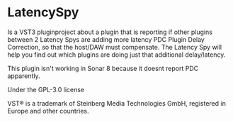 # LatencySpy

Is a VST3 pluginproject about a plugin that is reporting if other plugins between 2 Latency Spys are adding more latency PDC Plugin Delay Correction, so that the host/DAW must compensate. The Latency Spy will help you find out which plugins are doing just that additional delay/latency.

This plugin isn't working in Sonar 8 because it doesnt report PDC apparently.

Under the GPL-3.0 license

VST® is a trademark of Steinberg Media Technologies GmbH, registered in Europe and other countries.
